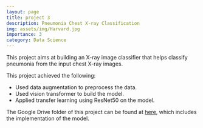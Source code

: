 ```yaml
---
layout: page
title: project 3
description: Pneumonia Chest X-ray Classification
img: assets/img/Harvard.jpg
importance: 3
category: Data Science
---
```


This project aims at building an X-ray image classifier that helps classify pneumonia from the input chest X-ray images.

This project achieved the following:
<ul>
<li> Used data augmentation to preprocess the data. </li>
<li> Used vision transformer to build the model. </li>
<li> Applied transfer learning using ResNet50 on the model. </li>
</ul>

The Google Drive folder of this project can be found at <a href="https://drive.google.com/drive/folders/1Ww91pW7KIGA-j11gf84qnt0Xoxq4hzUn">here</a>, which includes the implementation of the model.